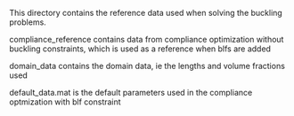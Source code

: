 This directory contains the reference data used when solving the buckling problems.

compliance_reference
    contains data from compliance optimization without buckling constraints, which is used as a reference when blfs are added

domain_data
    contains the domain data, ie the lengths and volume fractions used

default_data.mat is the default parameters used in the compliance optmization with blf constraint
